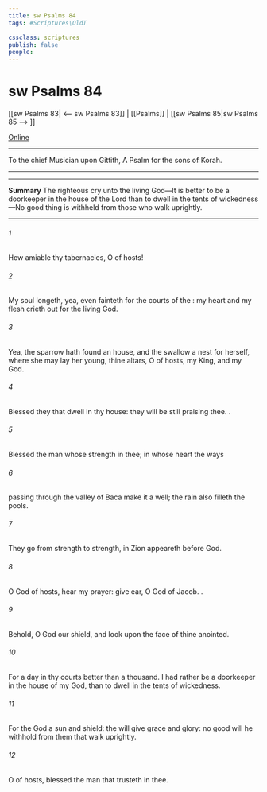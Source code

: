 ```yaml
---
title: sw Psalms 84
tags: #Scriptures\OldT

cssclass: scriptures
publish: false
people:
---
```


# sw Psalms 84
[[sw Psalms 83| <-- sw Psalms 83]] | [[Psalms]] | [[sw Psalms 85|sw Psalms 85 --> ]]

[Online](https://churchofjesuschrist.org/study/scriptures/ot/ps/84?lang=eng)

---
To the chief Musician upon Gittith, A Psalm for the sons of Korah.

---

---
__Summary__
The righteous cry unto the living God—It is better to be a doorkeeper in the house of the Lord than to dwell in the tents of wickedness—No good thing is withheld from those who walk uprightly.

---
###### 1 
How amiable  thy tabernacles, O  of hosts!

###### 2 
My soul longeth, yea, even fainteth for the courts of the : my heart and my flesh crieth out for the living God.

###### 3 
Yea, the sparrow hath found an house, and the swallow a nest for herself, where she may lay her young,  thine altars, O  of hosts, my King, and my God.

###### 4 
Blessed  they that dwell in thy house: they will be still praising thee. .

###### 5 
Blessed  the man whose strength  in thee; in whose heart  the ways 

###### 6 
 passing through the valley of Baca make it a well; the rain also filleth the pools.

###### 7 
They go from strength to strength,  in Zion appeareth before God.

###### 8 
O  God of hosts, hear my prayer: give ear, O God of Jacob. .

###### 9 
Behold, O God our shield, and look upon the face of thine anointed.

###### 10 
For a day in thy courts  better than a thousand. I had rather be a doorkeeper in the house of my God, than to dwell in the tents of wickedness.

###### 11 
For the  God  a sun and shield: the  will give grace and glory: no good  will he withhold from them that walk uprightly.

###### 12 
O  of hosts, blessed  the man that trusteth in thee.

